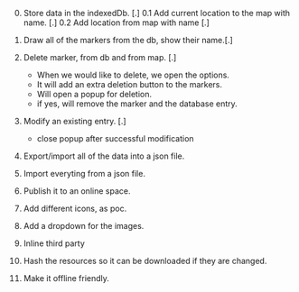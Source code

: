 0. Store data in the indexedDb. [.]
0.1 Add current location to the map with name. [.]
0.2 Add location from map with name [.]
1. Draw all of the markers from the db, show their name.[.]
2. Delete marker, from db and from map. [.]
    - When we would like to delete, we open the options.
    - It will add an extra deletion button to the markers.
    - Will open a popup for deletion.
    - if yes, will remove the marker and the database entry.
3. Modify an existing entry. [.]
    - close popup after successful modification
4. Export/import all of the data into a json file.
5. Import everyting from a json file.
6. Publish it to an online space.

7. Add different icons, as poc.
8. Add a dropdown for the images.
9. Inline third party
10. Hash the resources so it can be downloaded if they are changed.
11. Make it offline friendly.